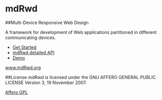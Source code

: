 mdRwd
=====
##Multi-Device Responsive Web Design

A framework for development of Web applications partitioned in different communicating devices.

<ul>
<li><a href="https://github.com/sipy/mdRwd/wiki/Get-Started/">Get Started</a></li>
<li><a href="http://www.mdrwd.org/api/">mdRwd detailed API</a></a></li>
<li><a href="http://www.mdrwd.org/mdRwd/demo/maze/">Demo</a></a></li>
</ul>

<a href="http://www.mdrwd.org" target="_blank">www.mdRwd.org</a>

##License
mdRwd is licensed under the GNU AFFERO GENERAL PUBLIC LICENSE Version 3, 19 November 2007.

<a href="http://www.gnu.org/licenses/agpl-3.0.html">Affero GPL</a>
